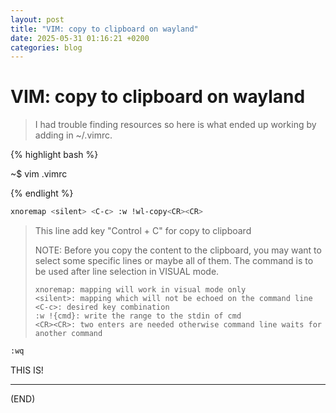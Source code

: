 ```yaml
---
layout: post
title: "VIM: copy to clipboard on wayland"
date: 2025-05-31 01:16:21 +0200
categories: blog
---
```

# VIM: copy to clipboard on wayland

> I had trouble finding resources so here is what ended up working by adding in ~/.vimrc.

{% highlight bash %}

~$ vim .vimrc

{% endlight %}

```bash
xnoremap <silent> <C-c> :w !wl-copy<CR><CR>
```

> This line add key "Control + C" for copy to clipboard 
>
> NOTE: Before you copy the content to the clipboard, you may want to select some specific lines or maybe all of them. The command is to be used after line selection in VISUAL mode.
>
>     xnoremap: mapping will work in visual mode only
>     <silent>: mapping which will not be echoed on the command line
>     <C-c>: desired key combination
>     :w !{cmd}: write the range to the stdin of cmd
>     <CR><CR>: two enters are needed otherwise command line waits for another command

```bash
:wq
```

THIS IS! 

---

(END)
